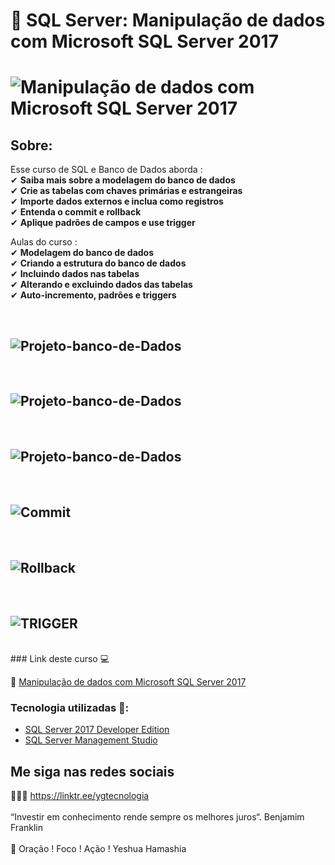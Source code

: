 # 🤘 SQL Server: Manipulação de dados com Microsoft SQL Server 2017

<h1>
   <img src="https://i.ibb.co/1v8pSLT/3-Manipula-o-de-dados-com-Microsoft-SQL-Server-2017.png" alt="Manipulação de dados com Microsoft SQL Server 2017" border="0">
</h1>

## Sobre: 

Esse curso de SQL e Banco de Dados aborda :<br>
✔  **Saiba mais sobre a modelagem do banco de dados**<br> 
✔  **Crie as tabelas com chaves primárias e estrangeiras**<br> 
✔  **Importe dados externos e inclua como registros**<br> 
✔  **Entenda o commit e rollback**<br> 
✔  **Aplique padrões de campos e use trigger**<br> 

Aulas do curso :<br>
✔  **Modelagem do banco de dados**<br> 
✔  **Criando a estrutura do banco de dados**<br> 
✔  **Incluindo dados nas tabelas**<br> 
✔  **Alterando e excluindo dados das tabelas**<br> 
✔  **Auto-incremento, padrões e triggers**<br>

<br>
<h2> 
      <img src="https://i.ibb.co/2Zz52jQ/Projeto-banco-de-Dados.jpg" alt="Projeto-banco-de-Dados" border="0"> 
</h2>
<br>
<h2> 
      <img src="https://i.ibb.co/jMWnyHx/Capturar.jpg" alt="Projeto-banco-de-Dados" border="0">
</h2>
<br>
<h2> 
      <img src="https://i.ibb.co/VNkKpJm/Projeto-banco-de-Dados.jpg" alt="Projeto-banco-de-Dados" border="0"> 
</h2>
<br>
<h2> 
      <img src="https://i.ibb.co/vhHdmcf/Commit.jpg" alt="Commit" border="0"> 
</h2>
<br>
<h2> 
      <img src="https://i.ibb.co/m938wqK/Rollback.jpg" alt="Rollback" border="0"> 
</h2>
<br>
<h2> 
      <img src="https://i.ibb.co/nsn9YbX/TRIGGER.jpg" alt="TRIGGER" border="0">
</h2>
<br>
 ### Link deste curso  💻

 🎯 <a href="https://cursos.alura.com.br/course/manipulacao-dados-com-sql-server-2017" target="blank"> Manipulação de dados com Microsoft SQL Server 2017</a>

### Tecnologia utilizadas 🚀:

* <a href="https://www.microsoft.com/pt-br/sql-server/sql-server-downloads">SQL Server 2017 Developer Edition</a> 
* <a href="https://docs.microsoft.com/pt-br/sql/ssms/download-sql-server-management-studio-ssms">SQL Server Management Studio</a> 

## Me siga nas redes sociais

👨‍💼🔮  https://linktr.ee/ygtecnologia 
<br>
<br> 
“Investir em conhecimento rende sempre os melhores juros“. Benjamim Franklin
<br>
<br> 
🙏 Oração ! Foco ! Ação ! Yeshua Hamashia